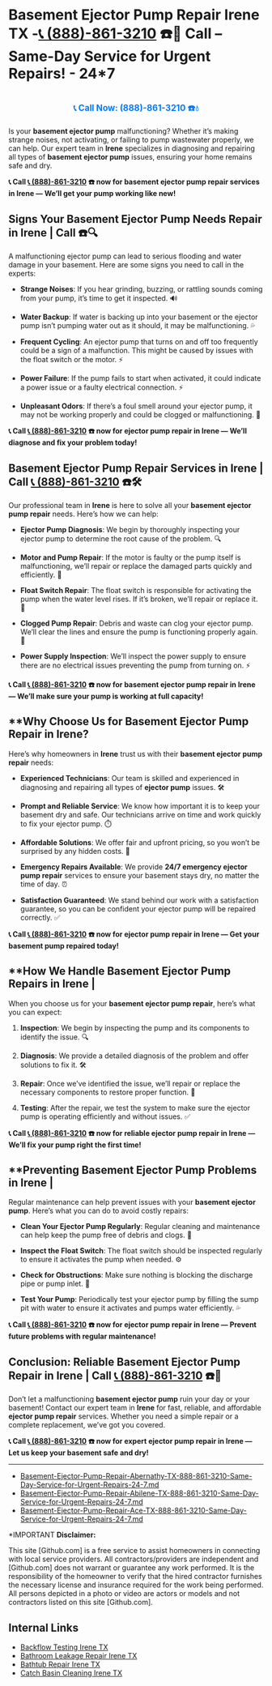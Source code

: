 # **Basement Ejector Pump Repair Irene TX -[📞 (888)-861-3210](https://plumbing-texas-3210.netlify.app) ☎️🔧** Call – Same-Day Service for Urgent Repairs! - 24*7 
# 

<p align="center" style="font-size: 1.2em; font-weight: bold; margin: 20px 0;">
  <a href="https://plumbing-texas-3210.netlify.app" target="_blank" style="color: #007BFF; text-decoration: none;">📞 Call Now: (888)-861-3210 ☎️💧</a>
</p>

Is your **basement ejector pump** malfunctioning? Whether it’s making strange noises, not activating, or failing to pump wastewater properly, we can help. Our expert team in **Irene** specializes in diagnosing and repairing all types of **basement ejector pump** issues, ensuring your home remains safe and dry.

**📞 Call [📞 (888)-861-3210](https://plumbing-texas-3210.netlify.app) ☎️ now for **basement ejector pump repair** services in Irene — We’ll get your pump working like new!**

## **Signs Your Basement Ejector Pump Needs Repair in Irene | Call  ☎️🔍**

A malfunctioning ejector pump can lead to serious flooding and water damage in your basement. Here are some signs you need to call in the experts:

- **Strange Noises**: If you hear grinding, buzzing, or rattling sounds coming from your pump, it’s time to get it inspected. 🔊

- **Water Backup**: If water is backing up into your basement or the ejector pump isn’t pumping water out as it should, it may be malfunctioning. 💦

- **Frequent Cycling**: An ejector pump that turns on and off too frequently could be a sign of a malfunction. This might be caused by issues with the float switch or the motor. ⚡

- **Power Failure**: If the pump fails to start when activated, it could indicate a power issue or a faulty electrical connection. ⚡

- **Unpleasant Odors**: If there’s a foul smell around your ejector pump, it may not be working properly and could be clogged or malfunctioning. 💩

**📞 Call [📞 (888)-861-3210](https://plumbing-texas-3210.netlify.app) ☎️ now for **ejector pump repair** in Irene — We’ll diagnose and fix your problem today!**

## **Basement Ejector Pump Repair Services in Irene | Call [📞 (888)-861-3210](https://plumbing-texas-3210.netlify.app) ☎️🛠️**

Our professional team in **Irene** is here to solve all your **basement ejector pump repair** needs. Here’s how we can help:

- **Ejector Pump Diagnosis**: We begin by thoroughly inspecting your ejector pump to determine the root cause of the problem. 🔍

- **Motor and Pump Repair**: If the motor is faulty or the pump itself is malfunctioning, we’ll repair or replace the damaged parts quickly and efficiently. 🔧

- **Float Switch Repair**: The float switch is responsible for activating the pump when the water level rises. If it’s broken, we’ll repair or replace it. 🌊

- **Clogged Pump Repair**: Debris and waste can clog your ejector pump. We’ll clear the lines and ensure the pump is functioning properly again. 🚰

- **Power Supply Inspection**: We’ll inspect the power supply to ensure there are no electrical issues preventing the pump from turning on. ⚡

**📞 Call [📞 (888)-861-3210](https://plumbing-texas-3210.netlify.app) ☎️ now for **basement ejector pump repair** in Irene — We’ll make sure your pump is working at full capacity!**

## **Why Choose Us for Basement Ejector Pump Repair in Irene? 

Here’s why homeowners in **Irene** trust us with their **basement ejector pump repair** needs:

- **Experienced Technicians**: Our team is skilled and experienced in diagnosing and repairing all types of **ejector pump** issues. 🛠️

- **Prompt and Reliable Service**: We know how important it is to keep your basement dry and safe. Our technicians arrive on time and work quickly to fix your ejector pump. ⏱️

- **Affordable Solutions**: We offer fair and upfront pricing, so you won’t be surprised by any hidden costs. 💸

- **Emergency Repairs Available**: We provide **24/7 emergency ejector pump repair** services to ensure your basement stays dry, no matter the time of day. ⏰

- **Satisfaction Guaranteed**: We stand behind our work with a satisfaction guarantee, so you can be confident your ejector pump will be repaired correctly. ✅

**📞 Call [📞 (888)-861-3210](https://plumbing-texas-3210.netlify.app) ☎️ now for **ejector pump repair** in Irene — Get your basement pump repaired today!**

## **How We Handle Basement Ejector Pump Repairs in Irene | 

When you choose us for your **basement ejector pump repair**, here’s what you can expect:

1. **Inspection**: We begin by inspecting the pump and its components to identify the issue. 🔍

2. **Diagnosis**: We provide a detailed diagnosis of the problem and offer solutions to fix it. 🛠️

3. **Repair**: Once we’ve identified the issue, we’ll repair or replace the necessary components to restore proper function. 🔧

4. **Testing**: After the repair, we test the system to make sure the ejector pump is operating efficiently and without issues. ✅

**📞 Call [📞 (888)-861-3210](https://plumbing-texas-3210.netlify.app) ☎️ now for reliable **ejector pump repair** in Irene — We’ll fix your pump right the first time!**

## **Preventing Basement Ejector Pump Problems in Irene | 

Regular maintenance can help prevent issues with your **basement ejector pump**. Here’s what you can do to avoid costly repairs:

- **Clean Your Ejector Pump Regularly**: Regular cleaning and maintenance can help keep the pump free of debris and clogs. 🧽

- **Inspect the Float Switch**: The float switch should be inspected regularly to ensure it activates the pump when needed. ⚙️

- **Check for Obstructions**: Make sure nothing is blocking the discharge pipe or pump inlet. 🚰

- **Test Your Pump**: Periodically test your ejector pump by filling the sump pit with water to ensure it activates and pumps water efficiently. 💦

**📞 Call [📞 (888)-861-3210](https://plumbing-texas-3210.netlify.app) ☎️ now for **ejector pump repair** in Irene — Prevent future problems with regular maintenance!**

## **Conclusion: Reliable Basement Ejector Pump Repair in Irene | Call [📞 (888)-861-3210](https://plumbing-texas-3210.netlify.app) ☎️🔧**

Don’t let a malfunctioning **basement ejector pump** ruin your day or your basement! Contact our expert team in **Irene** for fast, reliable, and affordable **ejector pump repair** services. Whether you need a simple repair or a complete replacement, we’ve got you covered.

**📞 Call [📞 (888)-861-3210](https://plumbing-texas-3210.netlify.app) ☎️ now for expert **ejector pump repair** in Irene — Let us keep your basement safe and dry!**

---

- [Basement-Ejector-Pump-Repair-Abernathy-TX-888-861-3210-Same-Day-Service-for-Urgent-Repairs-24-7.md](https://github.com/allyoucaneatsushiin/plumbing-texas/blob/main/Basement-Ejector-Pump-Repair-Abernathy-TX-888-861-3210-Same-Day-Service-for-Urgent-Repairs-24-7.md)
- [Basement-Ejector-Pump-Repair-Abilene-TX-888-861-3210-Same-Day-Service-for-Urgent-Repairs-24-7.md](https://github.com/allyoucaneatsushiin/plumbing-texas/blob/main/Basement-Ejector-Pump-Repair-Abilene-TX-888-861-3210-Same-Day-Service-for-Urgent-Repairs-24-7.md)
- [Basement-Ejector-Pump-Repair-Ace-TX-888-861-3210-Same-Day-Service-for-Urgent-Repairs-24-7.md](https://github.com/allyoucaneatsushiin/plumbing-texas/blob/main/Basement-Ejector-Pump-Repair-Ace-TX-888-861-3210-Same-Day-Service-for-Urgent-Repairs-24-7.md)


*IMPORTANT **Disclaimer:**

This site [Github.com] is a free service to assist homeowners in connecting with local service providers. All contractors/providers are independent and [Github.com] does not warrant or guarantee any work performed. It is the responsibility of the homeowner to verify that the hired contractor furnishes the necessary license and insurance required for the work being performed. All persons depicted in a photo or video are actors or models and not contractors listed on this site [Github.com].


## Internal Links
- [Backflow Testing Irene TX](https://github.com/allyoucaneatsushiin/plumbing-texas/blob/main/Backflow-Testing-Irene-TX-888-861-3210-Prevention-Same-Day-Service-Available-24-7.md)
- [Bathroom Leakage Repair Irene TX](https://github.com/allyoucaneatsushiin/plumbing-texas/blob/main/Bathroom-Leakage-Repair-Irene-TX-888-861-3210-Fix-Leaks-Fast-Avoid-Damage-24-7.md)
- [Bathtub Repair Irene TX](https://github.com/allyoucaneatsushiin/plumbing-texas/blob/main/Bathtub-Repair-Irene-TX-888-861-3210-Replacement-Same-Day-Service-to-Restore-Your-Tub-24-7.md)
- [Catch Basin Cleaning Irene TX](https://github.com/allyoucaneatsushiin/plumbing-texas/blob/main/Catch-Basin-Cleaning-Irene-TX-888-861-3210-Storm-Drain-Emergency-Services-Available-24-7-Fast-Affordable.md)
